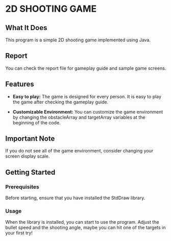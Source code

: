 # 2D SHOOTING GAME

## What It Does
This program is a simple 2D shooting game implemented using Java.

## Report
You can check the report file for gameplay guide and sample game screens.

## Features
- **Easy to play:** The game is designed for every person. It is easy to play the game after checking the gameplay guide.

- **Customizable Environment:** You can customize the game environment by changing the obstacleArray and targetArray variables at the beginning of the code.

## Important Note
If you do not see all of the game environment, consider changing your screen
display scale.

## Getting Started

### Prerequisites
Before starting, ensure that you have installed the StdDraw library.

### Usage
When the library is installed, you can start to use the program. Adjust the bullet speed and the shooting angle, maybe you can hit one of the targets in your first try! 

